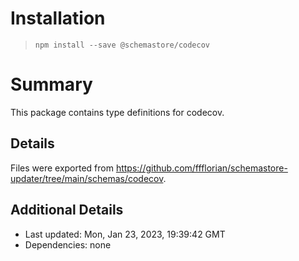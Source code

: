 # Installation
> `npm install --save @schemastore/codecov`

# Summary
This package contains type definitions for codecov.

## Details
Files were exported from https://github.com/ffflorian/schemastore-updater/tree/main/schemas/codecov.

## Additional Details
* Last updated: Mon, Jan 23, 2023, 19:39:42 GMT
* Dependencies: none
